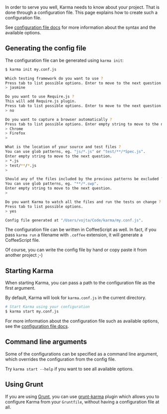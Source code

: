 In order to serve you well, Karma needs to know about your project.
That is done through a configuration file. This page explains how to create such a configuration file.

See [configuration file docs] for more information about the syntax and the available options.

## Generating the config file

The configuration file can be generated using `karma init`:
```bash
$ karma init my.conf.js

Which testing framework do you want to use ?
Press tab to list possible options. Enter to move to the next question.
> jasmine

Do you want to use Require.js ?
This will add Require.js plugin.
Press tab to list possible options. Enter to move to the next question.
> no

Do you want to capture a browser automatically ?
Press tab to list possible options. Enter empty string to move to the next question.
> Chrome
> Firefox
>

What is the location of your source and test files ?
You can use glob patterns, eg. "js/*.js" or "test/**/*Spec.js".
Enter empty string to move to the next question.
> *.js
> test/**/*.js
>

Should any of the files included by the previous patterns be excluded ?
You can use glob patterns, eg. "**/*.swp".
Enter empty string to move to the next question.
>

Do you want Karma to watch all the files and run the tests on change ?
Press tab to list possible options.
> yes

Config file generated at "/Users/vojta/Code/karma/my.conf.js".
```

The configuration file can be written in CoffeeScript as well.
In fact, if you pass `karma run` a filename with `.coffee` extension, it will generate a CoffeeScript file.

Of course, you can write the config file by hand or copy paste it from another project ;-)

## Starting Karma
When starting Karma, you can pass a path to the configuration file as the first argument.

By default, Karma will look for `karma.conf.js` in the current directory.
```bash
# Start Karma using your configuration
$ karma start my.conf.js
```

For more information about the configuration file such as available options, see the [configuration file docs].

## Command line arguments
Some of the configurations can be specified as a command line argument, which
overrides the configuration from the config file.

Try `karma start --help` if you want to see all available options.


## Using Grunt
If you are using [Grunt], you can use [grunt-karma] plugin which allows you to configure Karma from your `Gruntfile`, without having a configuration file at all.


[configuration file docs]: ../config/configuration-file.html
[Grunt]: http://gruntjs.com/
[grunt-karma]: https://github.com/karma-runner/grunt-karma
